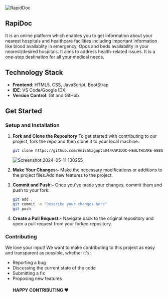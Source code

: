 
![RapidDoc](https://camo.githubusercontent.com/dd5e3080a7adc2ead8f86cbbd6577cee0a38439c0ebf195021ce41587b0a405f/68747470733a2f2f6d69726f2e6d656469756d2e636f6d2f6d61782f313430302f312a633459675258595161794f5657785633376f757272772e706e67)


## RapiDoc 

It is an online platform which enables you to get information about your nearest hospitals and healthcare facilities including important information like blood availablity in emergency, Opds and beds availability in your nearest/desired hospitals. It aims to address health-related issues. It is a one-stop destination for all your medical needs.

## Technology Stack

- **Frontend**: HTML5, CSS, JavaScript, BootStrap
- **IDE**: VS Code/Google IDX
- **Version Control**: Git and GitHub

## Get Started

### Setup and Installation

1. **Fork and Clone the Repository**
   To get started with contributing to our project, fork the repo and then clone it to your local machine:
   ```bash
   git clone https://github.com/Anishkagupta04/RAPIDOC-HEALTHCARE-WEBSITE-.git
   ```

   ![Screenshot 2024-05-11 130255](https://github.com/Arpcoder/RAPIDOC-HEALTHCARE-WEBSITE-/assets/100352419/a72f7881-57e5-405b-ac47-9deef6146e3e)


2. **Make Your Changes:-**
       Make the necessary modifications or additions to the project files.Add new features to the project.

3. **Commit and Push:-**
   Once you've made your changes, commit them and push to your fork:
   ```bash
   git add .
   git commit -m "Describe your changes here"
   git push
   ```

4. **Create a Pull Request:-**
   Navigate back to the original repository and open a pull request from your forked repository.

### Contributing

We love your input! We want to make contributing to this project as easy and transparent as possible, whether it's:
- Reporting a bug
- Discussing the current state of the code
- Submitting a fix
- Proposing new features
  #### HAPPY CONTRIBUTING ❤

